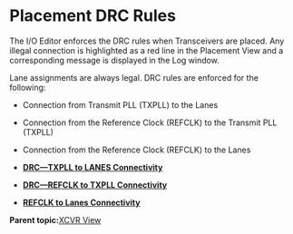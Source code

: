 # Placement DRC Rules

The I/O Editor enforces the DRC rules when Transceivers are placed. Any illegal connection is highlighted as a red line in the Placement View and a corresponding message is displayed in the Log window.

Lane assignments are always legal. DRC rules are enforced for the following:

-   Connection from Transmit PLL \(TXPLL\) to the Lanes
-   Connection from the Reference Clock \(REFCLK\) to the Transmit PLL \(TXPLL\)
-   Connection from the Reference Clock \(REFCLK\) to the Lanes

-   **[DRC—TXPLL to LANES Connectivity](GUID-3F157B16-E60B-4544-BDC5-D4C19340F77E.md)**  

-   **[DRC—REFCLK to TXPLL Connectivity](GUID-2DBED97B-F517-4B18-A535-2E4BE2A12C64.md)**  

-   **[REFCLK to Lanes Connectivity](GUID-11AFD795-8A4D-47FA-A301-C9137473EAAB.md)**  


**Parent topic:**[XCVR View](GUID-7C12202D-E802-4F24-9D43-D82DA41A819B.md)

